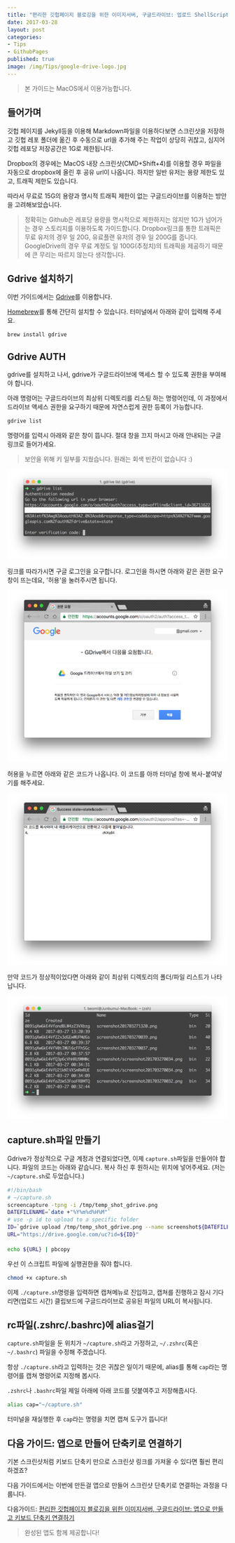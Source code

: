 ```yaml
---
title: "편리한 깃헙페이지 블로깅을 위한 이미지서버, 구글드라이브: 업로드 ShellScript편"
date: 2017-03-28
layout: post
categories:
- Tips
- GithubPages
published: true
image: /img/Tips/google-drive-logo.jpg
---
```


> 본 가이드는 MacOS에서 이용가능합니다.

## 들어가며

깃헙 페이지를 Jekyll등을 이용해 Markdown파일을 이용하다보면 스크린샷을 저장하고 깃헙 레포 폴더에 옮긴 후 수동으로 url을 추가해 주는 작업이 상당히 귀찮고, 심지어 깃헙 레포당 저장공간은 1G로 제한됩니다. 

Dropbox의 경우에는 MacOS 내장 스크린샷(CMD+Shift+4)를 이용할 경우 파일을 자동으로 dropbox에 올린 후 공유 url이 나옵니다. 하지만 일반 유저는 용량 제한도 있고, 트래픽 제한도 있습니다.

따라서 무료로 15G의 용량과 명시적 트래픽 제한이 없는 구글드라이브를 이용하는 방안을 고려해보았습니다.

> 정확히는 Github은 레포당 용량을 명시적으로 제한하지는 않지만 1G가 넘어가는 경우 스토리지를 이용하도록 가이드합니다. Dropbox링크를 통한 트래픽은 무료 유저의 경우 일 20G, 유료플랜 유저의 경우 일 200G를 줍니다. GoogleDrive의 경우 무료 계정도 일 100G(추정치)의 트래픽을 제공하기 때문에 큰 무리는 따르지 않는다 생각합니다.

## Gdrive 설치하기

이번 가이드에서는 [Gdrive](https://github.com/prasmussen/gdrive)를 이용합니다.

[Homebrew](https://brew.sh/)를 통해 간단히 설치할 수 있습니다. 터미널에서 아래와 같이 입력해 주세요.

```sh
brew install gdrive
```

## Gdrive AUTH

gdrive를 설치하고 나서, gdrive가 구글드라이브에 액세스 할 수 있도록 권한을 부여해야 합니다. 

아래 명령어는 구글드라이브의 최상위 디렉토리를 리스팅 하는 명령어인데, 이 과정에서 드라이브 액세스 권한을 요구하기 때문에 자연스럽게 권한 등록이 가능합니다.

```sh
gdrive list
```

명령어를 입력시 아래와 같은 창이 뜹니다. 절대 창을 끄지 마시고 아래 안내되는 구글 링크로 들어가세요.

> 보안을 위해 키 일부를 지웠습니다. 원래는 회색 빈칸이 없습니다 :)

![Console: GoogleDrive auth link](/img/dropbox/2017-03-27%2016.02.26.png)

링크를 따라가시면 구글 로그인을 요구합니다. 로그인을 하시면 아래와 같은 권한 요구 창이 뜨는데요, '허용'을 눌러주시면 됩니다.

![](/img/dropbox/2017-03-27%2016.03.21.png)

허용을 누르면 아래와 같은 코드가 나옵니다. 이 코드를 아까 터미널 창에 복사-붙여넣기를 해주세요.

![](/img/dropbox/2017-03-27%2016.04.52.png)

만약 코드가 정상적이었다면 아래와 같이 최상위 디렉토리의 폴더/파일 리스트가 나타납니다.

![](/img/dropbox/2017-03-27%2016.08.40.png)

## capture.sh파일 만들기

Gdrive가 정상적으로 구글 계정과 연결되었다면, 이제 `capture.sh`파일을 만들어야 합니다. 파일의 코드는 아래와 같습니다. 복사 하신 후 원하시는 위치에 넣어주세요. (저는 `~/capture.sh`로 두었습니다.)

```sh
#!/bin/bash
# ~/capture.sh
screencapture -tpng -i /tmp/temp_shot_gdrive.png
DATEFILENAME=`date +"%Y%m%d%H%M"`
# use -p id to upload to a specific folder
ID=`gdrive upload /tmp/temp_shot_gdrive.png --name screenshot${DATEFILENAME}.png --share | egrep "^Uploaded" | awk '{print $2}'`
URL="https://drive.google.com/uc?id=${ID}"

echo ${URL} | pbcopy
```

우선 이 스크립트 파일에 실행권한을 줘야 합니다.

```sh
chmod +x capture.sh
```

이제 `./capture.sh`명령을 입력하면 캡쳐메뉴로 진입하고, 캡쳐를 진행하고 잠시 기다리면(업로드 시간) 클립보드에 구글드라이브로 공유된 파일의 URL이 복사됩니다.

## rc파일(.zshrc/.bashrc)에 alias걸기

`capture.sh`파일을 둔 위치가 `~/capture.sh`라고 가정하고, `~/.zshrc`(혹은`~/.bashrc`) 파일을 수정해 주겠습니다.

항상 `./capture.sh`라고 입력하는 것은 귀찮은 일이기 때문에, alias를 통해 `cap`라는 명령어를 캡쳐 명령어로 지정해 봅시다.

`.zshrc`나 `.bashrc`파일 제일 아래에 아래 코드를 덧붙여주고 저장해줍시다.

```sh
alias cap="~/capture.sh"
```

터미널을 재실행한 후 `cap`라는 명령을 치면 캡쳐 도구가 뜹니다!

## 다음 가이드: 앱으로 만들어 단축키로 연결하기

기본 스크린샷처럼 키보드 단축키 만으로 스크린샷 링크를 가져올 수 있다면 훨씬 편리하겠죠?

다음 가이드에서는 이번에 만든걸 앱으로 만들어 스크린샷 단축키로 연결하는 과정을 다룹니다.

다음가이드: [편리한 깃헙페이지 블로깅을 위한 이미지서버, 구글드라이브: 앱으로 만들고 키보드 단축키 연결하기](/2017/03/28/Make-Capture-to-GDrive-App/)

> 완성된 앱도 함께 제공합니다!
